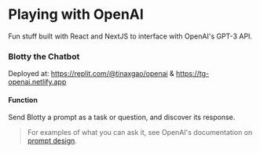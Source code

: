 # Playing with OpenAI

Fun stuff built with React and NextJS to interface with OpenAI's GPT-3 API.

### Blotty the Chatbot
Deployed at: https://replit.com/@tinaxgao/openai
& https://tg-openai.netlify.app

#### Function
Send Blotty a prompt as a task or question, and discover its response.

> For examples of what you can ask it, see OpenAI's documentation on [prompt design](https://beta.openai.com/docs/guides/completion/prompt-design).
